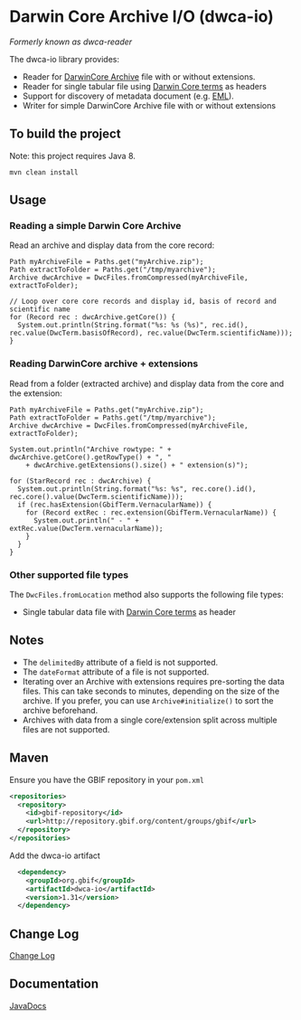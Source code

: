 # Darwin Core Archive I/O (dwca-io)

*Formerly known as dwca-reader*

The dwca-io library provides:
 * Reader for [DarwinCore Archive](http://rs.tdwg.org/dwc/terms/guides/text/) file with or without extensions.
 * Reader for single tabular file using [Darwin Core terms](http://rs.tdwg.org/dwc/terms/#theterms) as headers
 * Support for discovery of metadata document (e.g. [EML](https://knb.ecoinformatics.org/#tools/eml)).
 * Writer for simple DarwinCore Archive file with or without extensions

## To build the project
Note: this project requires Java 8.
```
mvn clean install
```

## Usage
### Reading a simple Darwin Core Archive
Read an archive and display data from the core record:
```
Path myArchiveFile = Paths.get("myArchive.zip");
Path extractToFolder = Paths.get("/tmp/myarchive");
Archive dwcArchive = DwcFiles.fromCompressed(myArchiveFile, extractToFolder);

// Loop over core core records and display id, basis of record and scientific name
for (Record rec : dwcArchive.getCore()) {
  System.out.println(String.format("%s: %s (%s)", rec.id(), rec.value(DwcTerm.basisOfRecord), rec.value(DwcTerm.scientificName)));
}
```
### Reading DarwinCore archive + extensions
Read from a folder (extracted archive) and display data from the core and the extension:
```
Path myArchiveFile = Paths.get("myArchive.zip");
Path extractToFolder = Paths.get("/tmp/myarchive");
Archive dwcArchive = DwcFiles.fromCompressed(myArchiveFile, extractToFolder);

System.out.println("Archive rowtype: " + dwcArchive.getCore().getRowType() + ", "
    + dwcArchive.getExtensions().size() + " extension(s)");

for (StarRecord rec : dwcArchive) {
  System.out.println(String.format("%s: %s", rec.core().id(), rec.core().value(DwcTerm.scientificName)));
  if (rec.hasExtension(GbifTerm.VernacularName)) {
    for (Record extRec : rec.extension(GbifTerm.VernacularName)) {
      System.out.println(" - " + extRec.value(DwcTerm.vernacularName));
    }
  }
}
```

### Other supported file types
The `DwcFiles.fromLocation` method also supports the following file types:
* Single tabular data file with [Darwin Core terms](http://rs.tdwg.org/dwc/terms/#theterms) as header

## Notes
* The `delimitedBy` attribute of a field is not supported.
* The `dateFormat` attribute of a file is not supported.
* Iterating over an Archive with extensions requires pre-sorting the data files.  This can take seconds to minutes,
  depending on the size of the archive.  If you prefer, you can use `Archive#initialize()` to sort the archive beforehand.
* Archives with data from a single core/extension split across multiple files are not supported.

## Maven
Ensure you have the GBIF repository in your `pom.xml`
```xml
<repositories>
  <repository>
    <id>gbif-repository</id>
    <url>http://repository.gbif.org/content/groups/gbif</url>
  </repository>
</repositories>
```

Add the dwca-io artifact
```xml
  <dependency>
    <groupId>org.gbif</groupId>
    <artifactId>dwca-io</artifactId>
    <version>1.31</version>
  </dependency>
```

## Change Log
[Change Log](CHANGELOG.md)

## Documentation
[JavaDocs](http://gbif.github.io/dwca-io/apidocs/)
